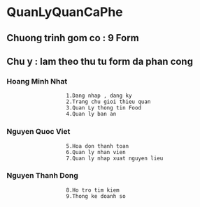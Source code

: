# QuanLyQuanCaPhe

## Chuong trinh gom co : 9 Form 
## Chu y : lam theo thu tu form da phan cong
                   
         
###  Hoang Minh Nhat 
                       1.Dang nhap , dang ky
                       2.Trang chu gioi thieu quan
                       3.Quan Ly thong tin Food
                       4.Quan ly ban an                   
### Nguyen Quoc Viet
                       5.Hoa don thanh toan
                       6.Quan ly nhan vien
                       7.Quan ly nhap xuat nguyen lieu
       
### Nguyen Thanh Dong
                       8.Ho tro tim kiem
                       9.Thong ke doanh so
         
